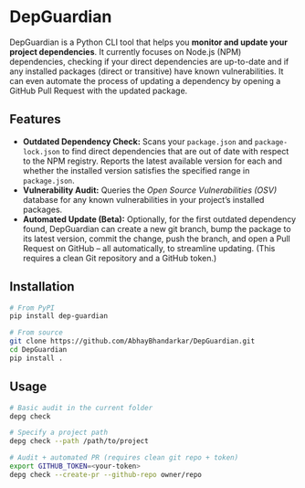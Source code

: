 # DepGuardian

DepGuardian is a Python CLI tool that helps you **monitor and update your project dependencies**. It currently focuses on Node.js (NPM) dependencies, checking if your direct dependencies are up-to-date and if any installed packages (direct or transitive) have known vulnerabilities. It can even automate the process of updating a dependency by opening a GitHub Pull Request with the updated package.

## Features

- **Outdated Dependency Check:** Scans your `package.json` and `package-lock.json` to find direct dependencies that are out of date with respect to the NPM registry. Reports the latest available version for each and whether the installed version satisfies the specified range in `package.json`.
- **Vulnerability Audit:** Queries the *Open Source Vulnerabilities (OSV)* database for any known vulnerabilities in your project’s installed packages.
- **Automated Update (Beta):** Optionally, for the first outdated dependency found, DepGuardian can create a new git branch, bump the package to its latest version, commit the change, push the branch, and open a Pull Request on GitHub – all automatically, to streamline updating. (This requires a clean Git repository and a GitHub token.)

## Installation

```bash
# From PyPI
pip install dep-guardian

# From source
git clone https://github.com/AbhayBhandarkar/DepGuardian.git
cd DepGuardian
pip install .
```

## Usage

```bash
# Basic audit in the current folder
depg check

# Specify a project path
depg check --path /path/to/project

# Audit + automated PR (requires clean git repo + token)
export GITHUB_TOKEN=<your-token>
depg check --create-pr --github-repo owner/repo

```


